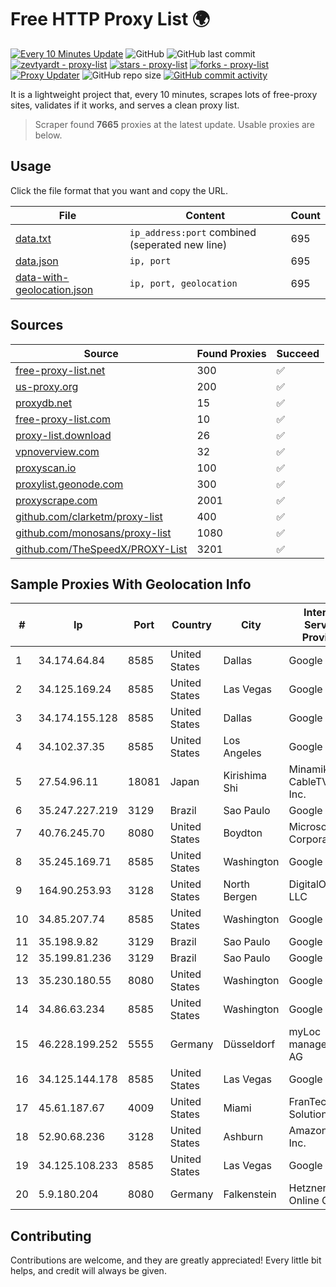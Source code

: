 
# Free HTTP Proxy List 🌍

[![Every 10 Minutes Update](https://github.com/mertguvencli/http-proxy-list/actions/workflows/main.yml/badge.svg?branch=main)](https://github.com/mertguvencli/http-proxy-list/actions/workflows/main.yml)
![GitHub](https://img.shields.io/github/license/mertguvencli/http-proxy-list)
![GitHub last commit](https://img.shields.io/github/last-commit/mertguvencli/http-proxy-list)
[![zevtyardt - proxy-list](https://img.shields.io/static/v1?label=zevtyardt&message=proxy-list&color=blue&logo=github)](https://github.com/zevtyardt/proxy-list "Go to GitHub repo")
[![stars - proxy-list](https://img.shields.io/github/stars/zevtyardt/proxy-list?style=social)](https://github.com/zevtyardt/proxy-list)
[![forks - proxy-list](https://img.shields.io/github/forks/zevtyardt/proxy-list?style=social)](https://github.com/zevtyardt/proxy-list)
[![Proxy Updater](https://github.com/zevtyardt/proxy-list/workflows/Proxy%20Updater/badge.svg)](https://github.com/zevtyardt/proxy-list/actions?query=workflow:"Proxy+Updater")
![GitHub repo size](https://img.shields.io/github/repo-size/zevtyardt/proxy-list)
[![GitHub commit activity](https://img.shields.io/github/commit-activity/m/zevtyardt/proxy-list?logo=commits)](https://github.com/zevtyardt/proxy-list/commits/main)

It is a lightweight project that, every 10 minutes, scrapes lots of free-proxy sites, validates if it works, and serves a clean proxy list.

> Scraper found **7665** proxies at the latest update. Usable proxies are below.

## Usage

Click the file format that you want and copy the URL.

|File|Content|Count|
|----|-------|-----|
|[data.txt](https://raw.githubusercontent.com/mertguvencli/http-proxy-list/main/proxy-list/data.txt)|`ip_address:port` combined (seperated new line)|695|
|[data.json](https://raw.githubusercontent.com/mertguvencli/http-proxy-list/main/proxy-list/data.json)|`ip, port`|695|
|[data-with-geolocation.json](https://raw.githubusercontent.com/mertguvencli/http-proxy-list/main/proxy-list/data-with-geolocation.json)|`ip, port, geolocation`|695|

## Sources

|Source|Found Proxies|Succeed|
|------|-------------|-------|
|[free-proxy-list.net](https://free-proxy-list.net)|300|✅|
|[us-proxy.org](https://www.us-proxy.org)|200|✅|
|[proxydb.net](http://proxydb.net)|15|✅|
|[free-proxy-list.com](https://free-proxy-list.com/?page=&port=&type%5B%5D=http&type%5B%5D=https&up_time=0&search=Search)|10|✅|
|[proxy-list.download](https://www.proxy-list.download/HTTP)|26|✅|
|[vpnoverview.com](https://vpnoverview.com/privacy/anonymous-browsing/free-proxy-servers)|32|✅|
|[proxyscan.io](https://www.proxyscan.io)|100|✅|
|[proxylist.geonode.com](https://proxylist.geonode.com/api/proxy-list?limit=300&page=1&sort_by=lastChecked&sort_type=desc&protocols=http,https)|300|✅|
|[proxyscrape.com](https://api.proxyscrape.com/v2/?request=displayproxies&protocol=http&timeout=10000&country=all&ssl=all&anonymity=all)|2001|✅|
|[github.com/clarketm/proxy-list](https://raw.githubusercontent.com/clarketm/proxy-list/master/proxy-list-raw.txt)|400|✅|
|[github.com/monosans/proxy-list](https://raw.githubusercontent.com/monosans/proxy-list/main/proxies/http.txt)|1080|✅|
|[github.com/TheSpeedX/PROXY-List](https://raw.githubusercontent.com/TheSpeedX/PROXY-List/master/http.txt)|3201|✅|


## Sample Proxies With Geolocation Info

|#|Ip|Port|Country|City|Internet Service Provider|
|-|--|----|-------|----|-------------------------|
|1|34.174.64.84|8585|United States|Dallas|Google LLC|
|2|34.125.169.24|8585|United States|Las Vegas|Google LLC|
|3|34.174.155.128|8585|United States|Dallas|Google LLC|
|4|34.102.37.35|8585|United States|Los Angeles|Google LLC|
|5|27.54.96.11|18081|Japan|Kirishima Shi|Minamikyusyu CableTV Net Inc.|
|6|35.247.227.219|3129|Brazil|Sao Paulo|Google LLC|
|7|40.76.245.70|8080|United States|Boydton|Microsoft Corporation|
|8|35.245.169.71|8585|United States|Washington|Google LLC|
|9|164.90.253.93|3128|United States|North Bergen|DigitalOcean, LLC|
|10|34.85.207.74|8585|United States|Washington|Google LLC|
|11|35.198.9.82|3129|Brazil|Sao Paulo|Google LLC|
|12|35.199.81.236|3129|Brazil|Sao Paulo|Google LLC|
|13|35.230.180.55|8080|United States|Washington|Google LLC|
|14|34.86.63.234|8585|United States|Washington|Google LLC|
|15|46.228.199.252|5555|Germany|Düsseldorf|myLoc managed IT AG|
|16|34.125.144.178|8585|United States|Las Vegas|Google LLC|
|17|45.61.187.67|4009|United States|Miami|FranTech Solutions|
|18|52.90.68.236|3128|United States|Ashburn|Amazon.com, Inc.|
|19|34.125.108.233|8585|United States|Las Vegas|Google LLC|
|20|5.9.180.204|8080|Germany|Falkenstein|Hetzner Online GmbH|



## Contributing

Contributions are welcome, and they are greatly appreciated! Every
little bit helps, and credit will always be given.

